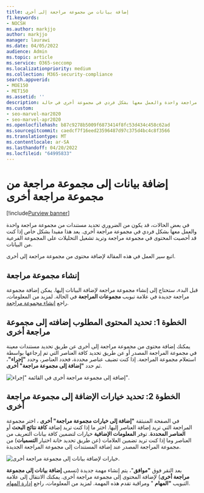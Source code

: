 ```yaml
---
title: إضافة بيانات من مجموعة مراجعة إلى أخرى
f1.keywords:
- NOCSH
ms.author: markjjo
author: markjjo
manager: laurawi
ms.date: 04/05/2022
audience: Admin
ms.topic: article
ms.service: O365-seccomp
ms.localizationpriority: medium
ms.collection: M365-security-compliance
search.appverid:
- MOE150
- MET150
ms.assetid: ''
description: تعرف على كيفية تحديد المستندات من مجموعة مراجعة واحدة والعمل معها بشكل فردي في مجموعة أخرى في حالة Microsoft Purview eDiscovery (Premium).
ms.custom:
- seo-marvel-mar2020
- seo-marvel-apr2020
ms.openlocfilehash: b87c9278b5009f6873414f8fc53d434c458c62ad
ms.sourcegitcommit: caedcf7f16eed23596487d97c375d4bc4c8f3566
ms.translationtype: MT
ms.contentlocale: ar-SA
ms.lasthandoff: 04/20/2022
ms.locfileid: "64995833"
---
```

# <a name="add-data-to-a-review-set-from-another-review-set"></a>إضافة بيانات إلى مجموعة مراجعة من مجموعة مراجعة أخرى

[!include[Purview banner](../includes/purview-rebrand-banner.md)]

في بعض الحالات، قد يكون من الضروري تحديد مستندات من مجموعة مراجعة واحدة والعمل معها بشكل فردي في مجموعة مراجعة أخرى. يعد هذا مفيدا بشكل خاص إذا كنت قد أحصيت المحتوى في مجموعة مراجعة وتريد تشغيل التحليلات على المجموعة الفرعية من البيانات.

اتبع سير العمل في هذه المقالة لإضافة محتوى من مجموعة مراجعة إلى أخرى.

## <a name="create-a-review-set"></a>إنشاء مجموعة مراجعة

قبل البدء، ستحتاج إلى إنشاء مجموعة مراجعة لإضافة البيانات إليها.  يمكن إضافة مجموعة مراجعة جديدة في علامة تبويب **مجموعات المراجعة** في الحالة. لمزيد من المعلومات، راجع [إنشاء مجموعة مراجعة](managing-review-sets.md#create-a-review-set).

## <a name="step-1-identify-content-to-add-to-another-review-set"></a>الخطوة 1: تحديد المحتوى المطلوب إضافته إلى مجموعة مراجعة أخرى

يمكنك إضافة محتوى من مجموعة مراجعة إلى أخرى عن طريق تحديد مستندات معينة في مجموعة المراجعة المصدر أو عن طريق تحديد كافة العناصر التي تم إرجاعها بواسطة استعلام مجموعة المراجعة. إذا كنت تضيف عناصر محددة، فحدد العناصر، وحدد **"إجراء"**، ثم حدد **"إضافة إلى مجموعة مراجعة" أخرى**.

![إضافة إلى مجموعة مراجعة أخرى في القائمة "إجراء".](../media/64f2a4d4-eba3-4ab3-a3ba-d519feea3142.png)

## <a name="step-2-specify-options-for-adding-to-another-review-set"></a>الخطوة 2: تحديد خيارات الإضافة إلى مجموعة مراجعة أخرى

في الصفحة المنبثقة **"إضافة إلى خيارات مجموعة مراجعة" أخرى** ، اختر مجموعة المراجعة التي تريد إضافة العناصر إليها. اختر ما إذا كنت تريد إضافة **كافة نتائج البحث** أو **العناصر المحددة**.  توفر **المعلومات الإضافية** خيارات لتضمين كافة بيانات التعريف من العناصر وما إذا كنت تريد تضمين العلامات (عن طريق تحديد خانة اختيار **التسميات**) من مجموعة المراجعة المصدر عند إضافة المستندات إلى مجموعة المراجعة الجديدة.  

![خيارات لإضافة بيانات إلى مجموعة مراجعة أخرى.](../media/6440ee44-68fd-44d7-b43a-3a477345525c.png)

بعد النقر فوق **"موافق**"، يتم إنشاء مهمة جديدة (تسمى **إضافة بيانات إلى مجموعة مراجعة أخرى**) لإضافة المحتوى إلى مجموعة مراجعة أخرى. يمكنك الانتقال إلى علامة التبويب **"المهام** " ومراقبة تقدم هذه المهمة. لمزيد من المعلومات، راجع [إدارة المهام](managing-jobs-ediscovery20.md).
